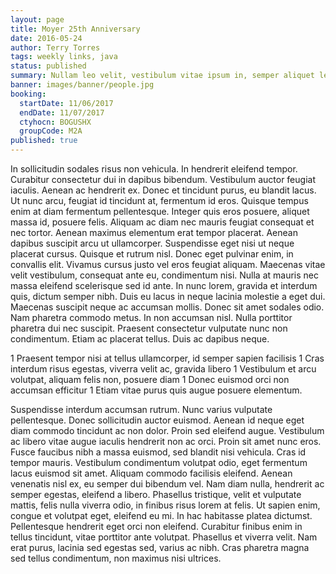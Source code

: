 ```yaml
---
layout: page
title: Moyer 25th Anniversary
date: 2016-05-24
author: Terry Torres
tags: weekly links, java
status: published
summary: Nullam leo velit, vestibulum vitae ipsum in, semper aliquet lectus.
banner: images/banner/people.jpg
booking:
  startDate: 11/06/2017
  endDate: 11/07/2017
  ctyhocn: BOGUSHX
  groupCode: M2A
published: true
---
```

In sollicitudin sodales risus non vehicula. In hendrerit eleifend tempor. Curabitur consectetur dui in dapibus bibendum. Vestibulum auctor feugiat iaculis. Aenean ac hendrerit ex. Donec et tincidunt purus, eu blandit lacus. Ut nunc arcu, feugiat id tincidunt at, fermentum id eros. Quisque tempus enim at diam fermentum pellentesque. Integer quis eros posuere, aliquet massa id, posuere felis. Aliquam ac diam nec mauris feugiat consequat et nec tortor. Aenean maximus elementum erat tempor placerat. Aenean dapibus suscipit arcu ut ullamcorper. Suspendisse eget nisi ut neque placerat cursus. Quisque et rutrum nisl. Donec eget pulvinar enim, in convallis elit. Vivamus cursus justo vel eros feugiat aliquam.
Maecenas vitae velit vestibulum, consequat ante eu, condimentum nisi. Nulla at mauris nec massa eleifend scelerisque sed id ante. In nunc lorem, gravida et interdum quis, dictum semper nibh. Duis eu lacus in neque lacinia molestie a eget dui. Maecenas suscipit neque ac accumsan mollis. Donec sit amet sodales odio. Nam pharetra commodo metus. In non accumsan nisl. Nulla porttitor pharetra dui nec suscipit. Praesent consectetur vulputate nunc non condimentum. Etiam ac placerat tellus. Duis ac dapibus neque.

1 Praesent tempor nisi at tellus ullamcorper, id semper sapien facilisis
1 Cras interdum risus egestas, viverra velit ac, gravida libero
1 Vestibulum et arcu volutpat, aliquam felis non, posuere diam
1 Donec euismod orci non accumsan efficitur
1 Etiam vitae purus quis augue posuere elementum.

Suspendisse interdum accumsan rutrum. Nunc varius vulputate pellentesque. Donec sollicitudin auctor euismod. Aenean id neque eget diam commodo tincidunt ac non dolor. Proin sed eleifend augue. Vestibulum ac libero vitae augue iaculis hendrerit non ac orci. Proin sit amet nunc eros. Fusce faucibus nibh a massa euismod, sed blandit nisi vehicula. Cras id tempor mauris. Vestibulum condimentum volutpat odio, eget fermentum lacus euismod sit amet.
Aliquam commodo facilisis eleifend. Aenean venenatis nisl ex, eu semper dui bibendum vel. Nam diam nulla, hendrerit ac semper egestas, eleifend a libero. Phasellus tristique, velit et vulputate mattis, felis nulla viverra odio, in finibus risus lorem at felis. Ut sapien enim, congue et volutpat eget, eleifend eu mi. In hac habitasse platea dictumst. Pellentesque hendrerit eget orci non eleifend. Curabitur finibus enim in tellus tincidunt, vitae porttitor ante volutpat. Phasellus et viverra velit. Nam erat purus, lacinia sed egestas sed, varius ac nibh. Cras pharetra magna sed tellus condimentum, non maximus nisi ultrices.
